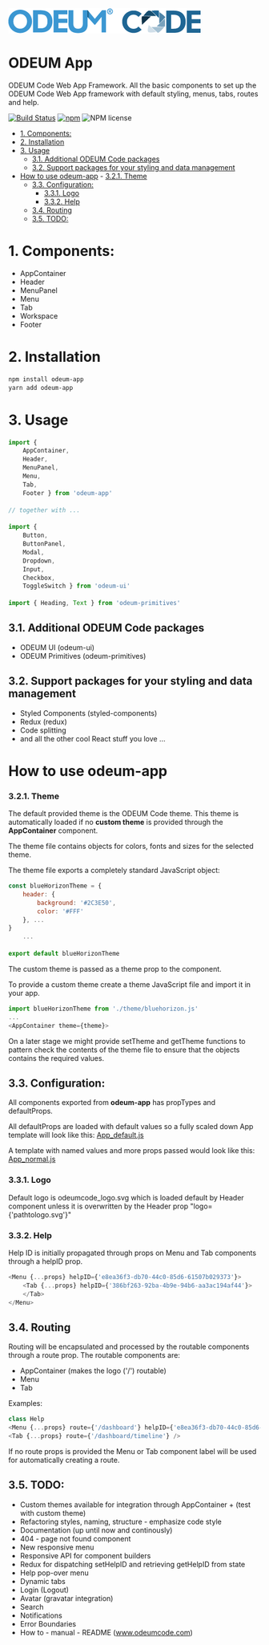 <a href="https://github.com/odeum/odeum-app">
  <img alt="ODEUM Code Web App Framework" src="./logotype.png" />
</a>

ODEUM App
======

ODEUM Code Web App Framework. All the basic components to set up the ODEUM Code Web App framework with default styling, menus, tabs, routes and help. 


[![Build Status](https://travis-ci.org/odeum/odeum-app.svg?branch=master)](https://travis-ci.org/odeum/odeum-app)
[![npm](https://img.shields.io/npm/v/odeum-app.svg)](https://www.npmjs.com/package/odeum-app)
![NPM license](https://img.shields.io/npm/l/odeum-app.svg?style=flat)

<!-- TOC -->

- [1. Components:](#1-components)
- [2. Installation](#2-installation)
- [3. Usage](#3-usage)
	- [3.1. Additional ODEUM Code packages](#31-additional-odeum-code-packages)
	- [3.2. Support packages for your styling and data management](#32-support-packages-for-your-styling-and-data-management)
- [How to use odeum-app](#how-to-use-odeum-app)
		- [3.2.1. Theme](#321-theme)
	- [3.3. Configuration:](#33-configuration)
		- [3.3.1. Logo](#331-logo)
		- [3.3.2. Help](#332-help)
	- [3.4. Routing](#34-routing)
	- [3.5. TODO:](#35-todo)

<!-- /TOC -->

# 1. Components:
- AppContainer
- Header
- MenuPanel
- Menu
- Tab
- Workspace
- Footer

# 2. Installation
```sh
npm install odeum-app
yarn add odeum-app
```
# 3. Usage

```js
import { 	
	AppContainer, 
	Header, 
	MenuPanel, 
	Menu, 
	Tab, 
	Footer } from 'odeum-app'

// together with ... 

import { 
	Button, 
	ButtonPanel, 
	Modal, 
	Dropdown, 
	Input, 
	Checkbox, 
	ToggleSwitch } from 'odeum-ui'

import { Heading, Text } from 'odeum-primitives'
```

## 3.1. Additional ODEUM Code packages
- ODEUM UI (odeum-ui)
- ODEUM Primitives (odeum-primitives)

## 3.2. Support packages for your styling and data management
- Styled Components (styled-components)
- Redux (redux)
- Code splitting
- and all the other cool React stuff you love ... 

# How to use odeum-app

### 3.2.1. Theme
The default provided theme is the ODEUM Code theme. This theme is automatically loaded if no **custom theme** is provided through the **AppContainer** component. 

The theme file contains objects for colors, fonts and sizes for the selected theme. 

The theme file exports a completely standard JavaScript object:

```js
const blueHorizonTheme = {
	header: {
		background: '#2C3E50',
		color: '#FFF'
	}, ... 
}
	...

export default blueHorizonTheme
```

The custom theme is passed as a theme prop to the <AppContainer> component. 

To provide a custom theme create a theme JavaScript file and import it in your app. 

```js
import blueHorizonTheme from './theme/bluehorizon.js'
...
<AppContainer theme={theme}>
```

On a later stage we might provide setTheme and getTheme functions to pattern check the contents of the theme file to ensure that the objects contains the required values. 

## 3.3. Configuration:
All components exported from **odeum-app** has propTypes and defaultProps. 

All defaultProps are loaded with default values so a fully scaled down App template will look like this:
[App_default.js](./src/App_default.js)

A template with named values and more props passed would look like this:
[App_normal.js](./src/App_normal.js)

### 3.3.1. Logo
Default logo is odeumcode_logo.svg which is loaded default by Header component unless it is overwritten by the Header prop "logo={'pathtologo.svg'}"

### 3.3.2. Help
Help ID is initially propagated through props on Menu and Tab components through a helpID prop. 

```js
<Menu {...props} helpID={'e8ea36f3-db70-44c0-85d6-61507b029373'}>
	<Tab {...props} helpID={'386bf263-92ba-4b9e-94b6-aa3ac194af44'}>
	</Tab>
</Menu>
```


## 3.4. Routing
Routing will be encapsulated and processed by the routable components through a route prop. The routable components are:
- AppContainer (makes the logo ('/') routable)
- Menu
- Tab

Examples:

```js
class Help 
<Menu {...props} route={'/dashboard'} helpID={'e8ea36f3-db70-44c0-85d6-61507b029373'}>
<Tab {...props} route={'/dashboard/timeline'} />
```

If no route props is provided the Menu or Tab component label will be used for automatically creating a route.

## 3.5. TODO:
- Custom themes available for integration through AppContainer + (test with custom theme)
- Refactoring styles, naming, structure - emphasize code style
- Documentation (up until now and continously)
- 404 - page not found component
- New responsive menu
- Responsive API for component builders
- Redux for dispatching setHelpID and retrieving getHelpID from state
- Help pop-over menu
- Dynamic tabs
- Login (Logout)
- Avatar (gravatar integration)
- Search
- Notifications
- Error Boundaries
- How to - manual - README (www.odeumcode.com)
